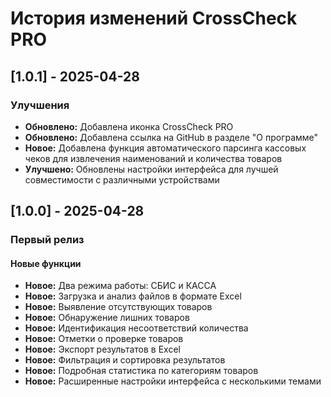 # История изменений CrossCheck PRO

## [1.0.1] - 2025-04-28
### Улучшения
- **Обновлено:** Добавлена иконка CrossCheck PRO
- **Обновлено:** Добавлена ссылка на GitHub в разделе "О программе"
- **Новое:** Добавлена функция автоматического парсинга кассовых чеков для извлечения наименований и количества товаров
- **Улучшено:** Обновлены настройки интерфейса для лучшей совместимости с различными устройствами

## [1.0.0] - 2025-04-28
### Первый релиз

#### Новые функции
- **Новое:** Два режима работы: СБИС и КАССА
- **Новое:** Загрузка и анализ файлов в формате Excel
- **Новое:** Выявление отсутствующих товаров
- **Новое:** Обнаружение лишних товаров
- **Новое:** Идентификация несоответствий количества
- **Новое:** Отметки о проверке товаров
- **Новое:** Экспорт результатов в Excel
- **Новое:** Фильтрация и сортировка результатов
- **Новое:** Подробная статистика по категориям товаров
- **Новое:** Расширенные настройки интерфейса с несколькими темами 